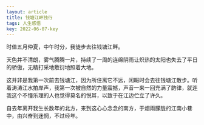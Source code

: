 ```yaml
---
layout: article
title: 钱塘江畔独行
tags: 人生感悟
key: 2022-06-07-key
---
```

时值五月仲夏，中午时分，我徒步去往钱塘江畔。
<!--more-->

天色并不清朗，雾气腾腾一片，持续了一周的连绵阴雨让炽热的太阳也失去了平日的骄傲，无精打采地敷衍地照着大地。

这并非是我第一次前去钱塘江，因为所住离它不远，闲暇时会去往钱塘江散步。听着涛涛江水拍岸声，我第一次被自然的力量震撼，声音一来一回充满了韵律，就连我这个不懂乐理的人也觉得莫名的悦耳，以致于在江边伫立了许久。

自去年离开我生长数年的北方，来到这心心念念的南方，于烟雨朦胧的江南小巷中，由兴奋到迷惘，不过经年。